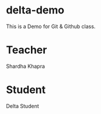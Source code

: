 # delta-demo
This is a Demo for Git & Github class.

# Teacher
Shardha Khapra

# Student 
Delta Student
